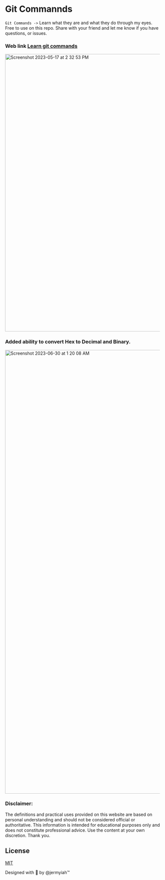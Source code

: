 # Git Commannds 

`Git Commands ->` Learn what they are and what they do through my eyes. Free to use on this repo.
Share with your friend and let me know if you have questions, or issues.

### Web link [Learn git commands](https://git-commands-chi.vercel.app/)

<img width="900" alt="Screenshot 2023-05-17 at 2 32 53 PM" src="https://github.com/jge162/learn-git-commands/assets/31228460/d27a4f5a-4c3c-4f7d-a0de-01171479e8ec">

### Added ability to convert Hex to Decimal and Binary. 

<img width="1439" alt="Screenshot 2023-06-30 at 1 20 08 AM" src="https://github.com/jge162/learn-git-commands/assets/31228460/1f8db173-8a7f-4b12-88e4-7db9db8a272e">

### Disclaimer: 
The definitions and practical uses provided on this website are based on personal understanding and should not be considered official or authoritative. This information is intended for educational purposes only and does not constitute professional advice. Use the content at your own discretion. Thank you.

## License
[MIT](https://github.com/jge162/learn-git-commands/blob/main/LICENSE)

Designed with 💙 by @jermyiah™
